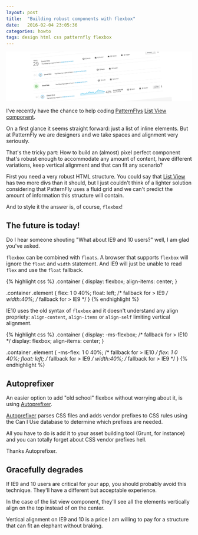 ```yaml
---
layout: post
title:  "Building robust components with flexbox"
date:   2016-02-04 23:05:36
categories: howto
tags: design html css patternfly flexbox
---
```


![List View Pattern](/img/flexbox/flexbox.png)

I've recently have the chance to help coding [PatternFlys](https://www.patternfly.org/) [List View component](https://rawgit.com/patternfly/patternfly/master/tests/list-view.html).

On a first glance it seems straight forward: just a list of inline elements. But at PatternFly we are designers and we take spaces and alignment very seriously.

That's the tricky part: How to build an (almost) pixel perfect component that's robust enough to accommodate any amount of content, have different variations, keep vertical alignment and that can fit any scenario?

First you need a very robust HTML structure. You could say that [List View](https://github.com/patternfly/patternfly/blob/master/less/list-view.less) has two more divs than it should, but I just couldn't think of a lighter solution considering that PatternFly uses a fluid grid and we can't predict the amount of information this structure will contain.

And to style it the answer is, of course, `flexbox`!

## The future is today!

Do I hear someone shouting "What about IE9 and 10 users?" well, I am glad you've asked.

`flexbox` can be combined with `floats`. A browser that supports `flexbox` will ignore the `float` and `width` statement. And IE9 will just be unable to read `flex` and use the `float` fallback.

{% highlight css %}
.container {
  display: flexbox;
  align-items: center;
}

.container .element {
  flex: 1 0 40%;
  float: left; /* fallback for > IE9 */
  width:40%; /* fallback for > IE9 */
}
{% endhighlight %}


IE10 uses the old syntax of `flexbox` and it doesn't understand any align propriety: `align-content`, `align-items` or `align-self` limiting vertical alignment.

{% highlight css %}
.container {
  display: -ms-flexbox; /* fallback for > IE10 */
  display: flexbox;
  align-items: center;
}

.container .element {
  -ms-flex:  1 0 40%; /* fallback for > IE10 */
  flex:      1 0 40%;
  float: left; /* fallback for > IE9 */
  width:40%; /* fallback for > IE9 */
}
{% endhighlight %}


## Autoprefixer

An easier option to add "old school" flexbox without worrying about it, is using [Autoprefixer](https://github.com/postcss/autoprefixer).

[Autoprefixer](https://github.com/postcss/autoprefixer) parses CSS files and adds vendor prefixes to CSS rules using the Can I Use database to determine which prefixes are needed.

All you have to do is add it to your asset building tool (Grunt, for instance) and you can totally forget about CSS vendor prefixes hell.
 
Thanks Autoprefixer.

## Gracefully degrades

If IE9 and 10 users are critical for your app, you should probably avoid this technique. They'll have a different but acceptable experience.

In the case of the list view component, they'll see all the elements vertically align on the top instead of on the center.

Vertical alignment on IE9 and 10 is a price I am willing to pay for a structure that can fit an elephant without braking.
